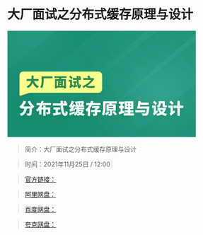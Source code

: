 # 大厂面试之分布式缓存原理与设计

![img](../../assets/Cgp9HWGd3KeAWtFwAACzIzBdRlw938.png)

> 简介：大厂面试之分布式缓存原理与设计

> 时间：2021年11月25日 / 12:00

> [官方链接：]()

> [阿里网盘：]()

> [百度网盘：]()

> [夸克网盘：]()

